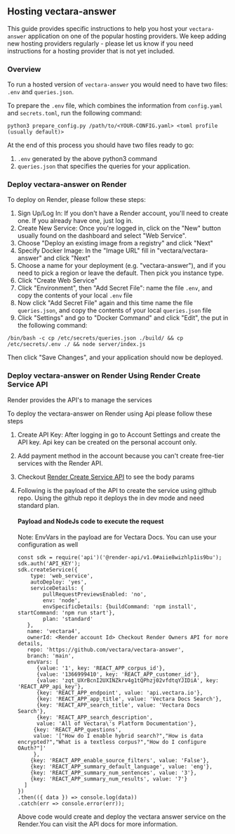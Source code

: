## Hosting vectara-answer

This guide provides specific instructions to help you host your `vectara-answer` application on one of the popular hosting providers.
We keep adding new hosting providers regularly - please let us know if you need instructions for a hosting provider that is not yet included.

### Overview

To run a hosted version of `vectara-answer` you would need to have two files: `.env` and `queries.json`.

To prepare the `.env` file, which combines the information from `config.yaml` and `secrets.toml`, run the following command:

`python3 prepare_config.py /path/to/<YOUR-CONFIG.yaml> <toml profile (usually default)>`

At the end of this process you should have two files ready to go:
1. `.env` generated by the above python3 command
2. `queries.json` that specifies the queries for your application.

### Deploy vectara-answer on Render

To deploy on Render, please follow these steps:

1. Sign Up/Log In: If you don't have a Render account, you'll need to create one. If you already have one, just log in.
2. Create New Service: Once you're logged in, click on the "New" button usually found on the dashboard and select "Web Service".
3. Choose "Deploy an existing image from a registry" and click "Next"
4. Specify Docker Image: In the "Image URL" fill in "vectara/vectara-answer" and click "Next"
5. Choose a name for your deployment (e.g. "vectara-answer"), and if you need to pick a region or leave the default. Then pick you instance type.
6. Click "Create Web Service"
7. Click "Environment", then "Add Secret File": name the file `.env`, and copy the contents of your local `.env` file
8. Now click "Add Secret File" again and this time name the file `queries.json`, and copy the contents of your local `queries.json` file
9. Click "Settings" and go to "Docker Command" and click "Edit", the put in the following command: 

`/bin/bash -c cp /etc/secrets/queries.json ./build/ && cp /etc/secrets/.env ./ && node server/index.js`

Then click "Save Changes", and your application should now be deployed.

### Deploy vectara-answer on Render Using Render Create Service API

Render provides the API's to manage the services

To deploy the vectara-answer on Render using Api please follow these steps

1. Create API Key: After logging in go to Account Settings and create the API key. Api key can be created on the personal account only.
2. Add payment method in the account because you can't create free-tier services with the Render API.
3. Checkout [Render Create Service API](https://api-docs.render.com/reference/create-service) to see the body params
4. Following is the payload of the API to create the service using github repo. Using the github repo it deploys the in dev mode and need standard plan.
    #### Payload and NodeJs code to execute the request
   Note: EnvVars in the payload are for Vectara Docs. You can use your configuration as well

    ```
    const sdk = require('api')('@render-api/v1.0#aiie8wizhlp1is9bu');
    sdk.auth('API_KEY');
    sdk.createService({
        type: 'web_service',
        autoDeploy: 'yes',
        serviceDetails: {
            pullRequestPreviewsEnabled: 'no',
            env: 'node',
            envSpecificDetails: {buildCommand: 'npm install', startCommand: 'npm run start'},
            plan: 'standard'
       },
       name: 'vectara4',
       ownerId: <Render account Id> Checkout Render Owners API for more details,
       repo: 'https://github.com/vectara/vectara-answer',
       branch: 'main',
       envVars: [
          {value: '1', key: 'REACT_APP_corpus_id'},
          {value: '1366999410', key: 'REACT_APP_customer_id'},
          {value: 'zqt_UXrBcnI2UXINZkrv4g1tQPhzj02vfdtqYJIDiA', key: 'REACT_APP_api_key'},
          {key: 'REACT_APP_endpoint', value: 'api.vectara.io'},
          {key: 'REACT_APP_app_title', value: 'Vectara Docs Search'},
          {key: 'REACT_APP_search_title', value: 'Vectara Docs Search'},
          {key: 'REACT_APP_search_description',
          value: 'All of Vectara\'s Platform Documentation'},
         {key: 'REACT_APP_questions',
         value: '["How do I enable hybrid search?","How is data encrypted?","What is a textless corpus?","How do I configure OAuth?"]'
         },
        {key: 'REACT_APP_enable_source_filters', value: 'False'},
        {key: 'REACT_APP_summary_default_language', value: 'eng'},
        {key: 'REACT_APP_summary_num_sentences', value: '3'},
        {key: 'REACT_APP_summary_num_results', value: '7'}
      ]
    })
   .then(({ data }) => console.log(data))
   .catch(err => console.error(err));
    ```
   Above code would create and deploy the vectara answer service on the Render.You can visit the API docs for more information.
